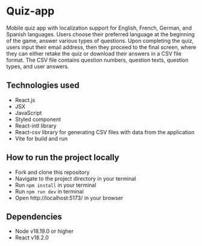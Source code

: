 # Quiz-app

Mobile quiz app with localization support for English, French, German, and Spanish languages. Users choose their preferred language at the beginning of the game, answer various types of questions. Upon completing the quiz, users input their email address, then they proceed to the final screen, where they can either retake the quiz or download their answers in a CSV file format. The CSV file contains question numbers, question texts, question types, and user answers.

## Technologies used
* React.js
* JSX
* JavaScript
* Styled component
* React-intl library
* React-csv library for generating CSV files with data from the application
* Vite for build and run

## How to run the project locally

* Fork and clone this repository
* Navigate to the project directory in your terminal
* Run `npm install` in your terminal
* Run `npm run dev` in terminal
* Open http://localhost:5173/ in your browser

## Dependencies
* Node v18.19.0 or higher
* React v18.2.0
